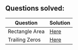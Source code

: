## Questions solved:

| Question | Solution |
| -------- | -------- | 
| Rectangle Area | [Here]() | 
| Trailing Zeros | [Here]() |
